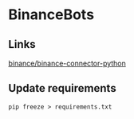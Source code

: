 # BinanceBots


## Links
[binance/binance-connector-python](https://github.com/binance/binance-connector-python)

## Update requirements
```
pip freeze > requirements.txt
```
